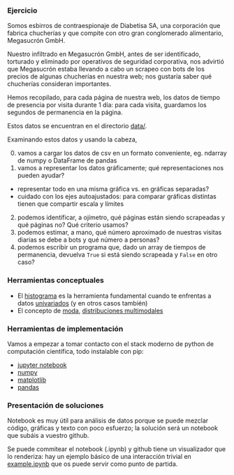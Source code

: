 ### Ejercicio

Somos esbirros de contraespionaje de Diabetisa SA, una corporación que fabrica chucherías y que compite con otro gran conglomerado alimentario, Megasucrón GmbH.

Nuestro infiltrado en Megasucrón GmbH, antes de ser identificado, torturado y eliminado por operativos de seguridad corporativa, nos advirtió que Megasucrón estaba llevando a cabo un scrapeo con bots de los precios de algunas chucherías en nuestra web; nos gustaría saber qué chucherías consideran importantes.

Hemos recopilado, para cada página de nuestra web, los datos de tiempo de presencia por visita durante 1 día: para cada visita, guardamos los segundos de permanencia en la página.

Estos datos se encuentran en el directorio [data/](data).

Examinando estos datos y usando la cabeza,

0. vamos a cargar los datos de csv en un formato conveniente, eg. ndarray de numpy o DataFrame de pandas
1. vamos a representar los datos gráficamente; qué representaciones nos pueden ayudar?
  * representar todo en una misma gráfica vs. en gráficas separadas?
  * cuidado con los ejes autoajustados: para comparar gráficas distintas tienen que compartir escala y límites
2. podemos identificar, a ojímetro, qué páginas están siendo scrapeadas y qué páginas no? Qué criterio usamos?
3. podemos estimar, a mano, qué número aproximado de nuestras visitas diarias se debe a bots y qué número a personas?
4. podemos escribir un programa que, dado un array de tiempos de permanencia, devuelva `True` si está siendo scrapeada y `False` en otro caso?

### Herramientas conceptuales

* El [histograma](https://en.wikipedia.org/wiki/Histogram) es la herramienta fundamental cuando te enfrentas a datos [univariados](https://en.wikipedia.org/wiki/Univariate_distribution) (y en otros casos también)
* El concepto de [moda](https://en.wikipedia.org/wiki/Mode_(statistics)), [distribuciones multimodales](https://en.wikipedia.org/wiki/Multimodal_distribution)

### Herramientas de implementación

Vamos a empezar a tomar contacto con el stack moderno de python de computación científica, todo instalable con pip:
* [jupyter notebook](https://jupyter.readthedocs.io/en/latest/install.html)
* [numpy](https://numpy.org/)
* [matplotlib](https://matplotlib.org/)
* [pandas](https://pandas.pydata.org/)

### Presentación de soluciones

Notebook es muy útil para análisis de datos porque se puede mezclar código, gráficas y texto con poco esfuerzo; la solución será un notebook que subáis a vuestro github.

Se puede commitear el notebook (.ipynb) y github tiene un visualizador que lo renderiza: hay un ejemplo básico de una interacción trivial en [example.ipynb](example.ipynb) que os puede servir como punto de partida.
